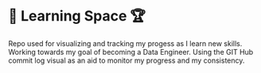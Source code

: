 # :orange_book: Learning Space :trophy:

Repo used for visualizing and tracking my progess as I learn new skills.
Working towards my goal of becoming a Data Engineer.
Using the GIT Hub commit log visual as an aid to monitor my progress and my consistency.
